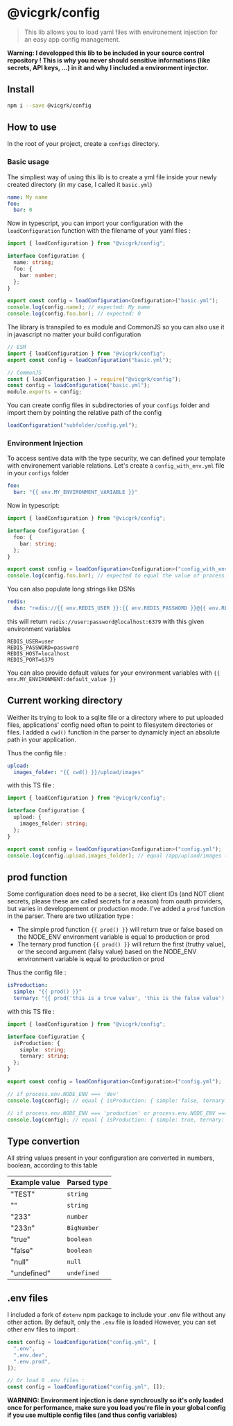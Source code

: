 # @vicgrk/config

> This lib allows you to load yaml files with environement injection for an easy app config management.

**Warning: I developped this lib to be included in your source control repository ! This is why you never should sensitive informations (like secrets, API keys, ...) in it and why I included a environment injector.**

## Install

```sh
npm i --save @vicgrk/config
```

## How to use

In the root of your project, create a `configs` directory.

### Basic usage

The simpliest way of using this lib is to create a yml file inside your newly created directory (in my case, I called it `basic.yml`)

```yaml
name: My name
foo:
  bar: 0
```

Now in typescript, you can import your configuration with the `loadConfiguration` function with the filename of your yaml files :

```typescript
import { loadConfiguration } from "@vicgrk/config";

interface Configuration {
  name: string;
  foo: {
    bar: number;
  };
}

export const config = loadConfiguration<Configuration>("basic.yml");
console.log(config.name); // expected: My name
console.log(config.foo.bar); // expected: 0
```

The library is transpiled to es module and CommonJS so you can also use it in javascript no matter your build configuration

```javascript
// ESM
import { loadConfiguration } from "@vicgrk/config";
export const config = loadConfiguration("basic.yml");

// CommonJS
const { loadConfiguration } = require("@vicgrk/config");
const config = loadConfiguration("basic.yml");
module.exports = config;
```

You can create config files in subdirectories of your `configs` folder and import them by pointing the relative path of the config

```typescript
loadConfiguration("subfolder/config.yml");
```

### Environment Injection

To access sentive data with the type security, we can defined your template with environement variable relations.
Let's create a `config_with_env.yml` file in your `configs` folder

```yml
foo:
  bar: "{{ env.MY_ENVIRONMENT_VARIABLE }}"
```

Now in typescript:

```typescript
import { loadConfiguration } from "@vicgrk/config";

interface Configuration {
  foo: {
    bar: string;
  };
}

export const config = loadConfiguration<Configuration>("config_with_env.yml");
console.log(config.foo.bar); // expected to equal the value of process.env.MY_ENVIRONMENT_VARIABLE
```

You can also populate long strings like DSNs

```yml
redis:
  dsn: "redis://{{ env.REDIS_USER }}:{{ env.REDIS_PASSWORD }}@{{ env.REDIS_HOST }}:{{ env.REDIS_PORT }}"
```

this will return `redis://user:password@localhost:6379` with this given environment variables

```env
REDIS_USER=user
REDIS_PASSWORD=password
REDIS_HOST=localhost
REDIS_PORT=6379
```

You can also provide default values for your environment variables with `{{ env.MY_ENVIRONMENT:default_value }}`

## Current working directory

Weither its trying to look to a sqlite file or a directory where to put uploaded files, applications' config need often to point to filesystem directories or files. I added a `cwd()` function in the parser to dynamicly inject an absolute path in your application.

Thus the config file :
```yml
upload:
  images_folder: "{{ cwd() }}/upload/images"
```
with this TS file :
```ts
import { loadConfiguration } from "@vicgrk/config";

interface Configuration {
  upload: {
    images_folder: string;
  };
}

export const config = loadConfiguration<Configuration>("config.yml");
console.log(config.upload.images_folder); // equal /app/upload/images (if you're running you're process from /app)
```

## prod function

Some configuration does need to be a secret, like client IDs (and NOT client secrets, please these are called secrets for a reason) from oauth providers, but varies in developpement or production mode. I've added a `prod` function in the parser. There are two utilization type :
- The simple prod function `{{ prod() }}` will return true or false based on the NODE_ENV environment variable is equal to production or prod
- The ternary prod function `{{ prod() }}` will return the first (truthy value), or the second argument (falsy value) based on the NODE_ENV environment variable is equal to production or prod

Thus the config file :
```yml
isProduction:
  simple: "{{ prod() }}"
  ternary: "{{ prod('this is a true value', 'this is the false value') }}"
```

with this TS file :
```ts
import { loadConfiguration } from "@vicgrk/config";

interface Configuration {
  isProduction: {
    simple: string;
    ternary: string;
  };
}

export const config = loadConfiguration<Configuration>("config.yml");

// if process.env.NODE_ENV === 'dev'
console.log(config); // equal { isProduction: { simple: false, ternary: 'this is the false value' } }

// if process.env.NODE_ENV === 'production' or process.env.NODE_ENV === 'prod'
console.log(config); // equal { isProduction: { simple: true, ternary: 'this is a true value' } }
```

## Type convertion

All string values present in your configuration are converted in numbers, boolean, according to this table

| Example value | Parsed type |
| ------------- | ----------- |
| "TEST"        | `string`    |
| ""            | `string`    |
| "233"         | `number`    |
| "233n"        | `BigNumber` |
| "true"        | `boolean`   |
| "false"       | `boolean`   |
| "null"        | `null`      |
| "undefined"   | `undefined` |

## .env files

I included a fork of `dotenv` npm package to include your .env file without any other action. By default, only the `.env` file is loaded However, you can set other env files to import :

```typescript
const config = loadConfiguration("config.yml", [
  ".env",
  ".env.dev",
  ".env.prod",
]);

// Or load 0 .env files :
const config = loadConfiguration("config.yml", []);
```

**WARNING: Environment injection is done synchrouslly so it's only loaded once for performance, make sure you load you're file in your global config if you use multiple config files (and thus config variables)**
